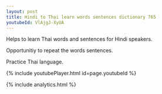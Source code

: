 ```yaml
---
layout: post
title: Hindi to Thai learn words sentences dictionary 765 
youtubeId: VlAjgJ-XyUA
---
```

 
 
Helps to learn Thai words and sentences for Hindi speakers.

Opportunitiy to repeat the words sentences. 

Practice Thai language. 
 
{% include youtubePlayer.html id=page.youtubeId %}
 
 
{% include analytics.html %}
